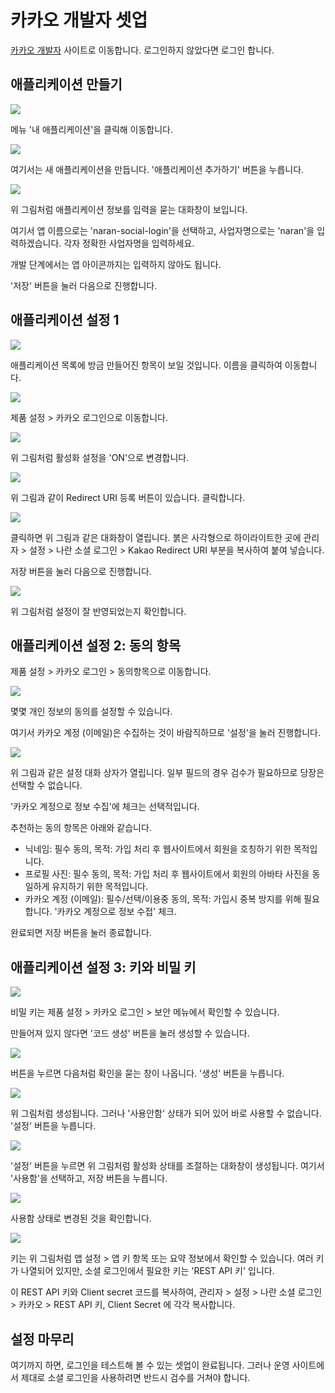 # 카카오 개발자 셋업

[카카오 개발자](https://developers.kakao.com/) 사이트로 이동합니다.
로그인하지 않았다면 로그인 합니다.

## 애플리케이션 만들기

![](./img/kakao-01.png)

메뉴 '내 애플리케이션'을 클릭해 이동합니다.

![](./img/kakao-02.png)

여기서는 새 애플리케이션을 만듭니다. '애플리케이션 추가하기' 버튼을 누릅니다.

![](./img/kakao-03.png)

위 그림처럼 애플리케이션 정보를 입력을 묻는 대화창이 보입니다.

여기서 앱 이름으로는 'naran-social-login'을 선택하고,
사업자명으로는 'naran'을 입력하겠습니다. 각자 정확한 사업자명을 입력하세요.

개발 단계에서는 앱 아이콘까지는 입력하지 않아도 됩니다.

'저장' 버튼을 눌러 다음으로 진행합니다.


## 애플리케이션 설정 1

![](./img/kakao-04.png)

애플리케이션 목록에 방금 만들어진 항목이 보일 것입니다. 이름을 클릭하여 이동합니다.


![](./img/kakao-05.png)

제품 설정 > 카카오 로그인으로 이동합니다.

![](./img/kakao-06.png)

위 그림처럼 활성화 설정을 'ON'으로 변경합니다.

![](./img/kakao-07.png)

위 그림과 같이 Redirect URI 등록 버튼이 있습니다. 클릭합니다.

![](./img/kakao-08.png)

클릭하면 위 그림과 같은 대화창이 열립니다. 붉은 사각형으로 하이라이트한 곳에
관리자 > 설정 > 나란 소셜 로그인 > Kakao Redirect URI 부분을 복사하여 붙여 넣습니다.

저장 버튼을 눌러 다음으로 진행합니다.

![](./img/kakao-09.png)

위 그림처럼 설정이 잘 반영되었는지 확인합니다.

## 애플리케이션 설정 2: 동의 항목

제품 설정 > 카카오 로그인 > 동의항목으로 이동합니다.

![](./img/kakao-10.png)

몇몇 개인 정보의 동의를 설정할 수 있습니다.

여기서 카카오 계정 (이메일)은 수집하는 것이 바람직하므로 '설정'을 눌러 진행합니다.

![](./img/kakao-11.png)

위 그림과 같은 설정 대화 상자가 열립니다.
일부 필드의 경우 검수가 필요하므로 당장은 선택할 수 없습니다.

'카카오 계정으로 정보 수집'에 체크는 선택적입니다.

추천하는 동의 항목은 아래와 같습니다.

* 닉네임: 필수 동의, 목적: 가입 처리 후 웹사이트에서 회원을 호칭하기 위한 목적입니다.
* 프로필 사진: 필수 동의, 목적: 가입 처리 후 웹사이트에서 회원의 아바타 사진을 동일하게 유지하기 위한 목적입니다.
* 카카오 계정 (이메일): 필수/선택/이용중 동의, 목적: 가입시 중복 방지를 위해 필요합니다. '카카오 계정으로 정보 수접' 체크.

완료되면 저장 버튼을 눌러 종료합니다.

## 애플리케이션 설정 3: 키와 비밀 키

![](./img/kakao-12.png)

비밀 키는 제품 설정 > 카카오 로그인 > 보안 메뉴에서 확인할 수 있습니다.

만들어져 있지 않다면 '코드 생성' 버튼을 눌러 생성할 수 있습니다.

![](./img/kakao-14.png)

버튼을 누르면 다음처럼 확인을 묻는 창이 나옵니다. '생성' 버튼을 누릅니다.

![](./img/kakao-15.png)

위 그림처럼 생성됩니다. 그러나 '사용안함' 상태가 되어 있어 바로 사용할 수 없습니다.
'설정' 버튼을 누릅니다.

![](./img/kakao-16.png)

'설정' 버튼을 누르면 위 그림처럼 활성화 상태를 조절하는 대화창이 생성됩니다.
여기서 '사용함'을 선택하고, 저장 버튼을 누릅니다.


![](./img/kakao-17.png)

사용함 상태로 변경된 것을 확인합니다.


![](./img/kakao-13.png)

키는 위 그림처럼 앱 설정 > 앱 키 항목 또는 요약 정보에서 확인할 수 있습니다.
여러 키가 나열되어 있지만, 소셜 로그인에서 필요한 키는 'REST API 키' 입니다.

이 REST API 키와 Client secret 코드를 복사하여,
관리자 > 설정 > 나란 소셜 로그인 > 카카오 > REST API 키, Client Secret 에 각각 복사합니다.

## 설정 마무리
여기까지 하면, 로그인을 테스트해 볼 수 있는 셋업이 완료됩니다.
그러나 운영 사이트에서 제대로 소셜 로그인을 사용하려면 반드시 검수를 거쳐야 합니다.
